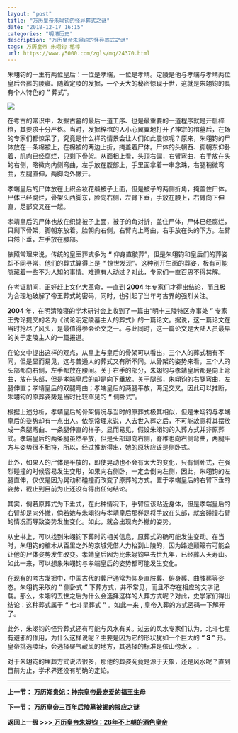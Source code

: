 ```yaml
---
layout: "post"
title: "万历皇帝朱翊钧的怪异葬式之谜"
date: "2018-12-17 16:15"
categories: "明清历史"
description: "万历皇帝朱翊钧的怪异葬式之谜"
tags: 万历皇帝 朱翊钧 棺椁
url: https://www.y5000.com/zgls/mq/24370.html
---
```






朱翊钧的一生有两位皇后：一位是孝端，一位是孝靖。定陵是他与孝端与孝靖两位皇后合葬的陵寝。随着定陵的发掘，一个天大的秘密惊现于世，这就是朱翊钧的具有个人特色的
**“** 葬式”。

![](https://img.y5000.com/uploads/allimg/170727/12-1FHG30I5929.jpg)

在考古的常识中，发掘古墓的最后一道工序、也是最重要的一道程序就是开启梓棺，其要求十分严格。当时，发掘梓棺的人小心翼翼地打开了神宗的棺墓后，在场的专家们都惊呆了，究竟是什么样的情景会让人们如此震惊呢？原来，朱翊钧的尸体放在一条棉被上，在棉被的两边上折，掩盖着尸体。尸体的头朝西、脚朝东仰卧着，肌肉已经腐烂，只剩下骨架。从面相上看，头顶右偏，右臂弯曲，右手放在头的右侧，略微向内侧弯曲，左手放在腹部上，手里面拿着一串念珠，右腿稍微弯曲，左腿直伸，两脚向外撇开。

孝端皇后的尸体放在上织金妆花缎被子上面，但是被子的两侧折角，掩盖住尸体。尸体已经腐烂，骨架头西脚东，脸向右侧，左臂下垂，手放在腰上，右臂向下伸直，足部交叉在一起。

孝靖皇后的尸体也放在织锦被子上面，被子的角对折，盖住尸体，尸体已经腐烂，只剩下骨架，脚朝东放着。脸朝向右侧，右臂向上弯曲，右手放在头的下方。左臂自然下垂，左手放在腰部。

依照常理来说，传统的皇室葬式多为 **“** 仰身直肢葬”，但是朱翊钧和皇后们的葬姿却不同寻常，他们的葬式算得上是 **“**
惊世发现”。这种别开生面的葬姿，极有可能隐藏着一些不为人知的事情。难道有人动过？对此，专家们一直百思不得其解。

在考证期间，正好赶上文化大革命，一直到 **2004** 年专家们才得出结论，而且极为合理地破解了帝王葬式的密码，同时，也引起了当年考古界的强烈关注。

**2004** 年，在明清陵寝的学术研讨会上收到了一篇由“明十三陵特区办事处 **”**
专家王秀玲提交的名为《试论明定陵墓主人的葬式》的一篇论文。据说，这一篇论文在当时抢尽了风头，是最值得参会论文之一。与此同时，这一篇论文是大陆人员最早的关于定陵主人的一篇报道。

在论文中提出这样的观点，从皇上与皇后的骨架可以看出，三个人的葬式稍有不同，但是显而易见，这与普通人的葬式又有所不同。从骨架的姿势来看，三个人的头部都向右侧，左手都放在腰间。关于右手的部分，朱翊钧与孝靖皇后都是向上弯曲，放在头部，但是孝端皇后的却是向下垂放。关于腿部，朱翊钧的右腿弯曲，左腿伸直；孝靖皇后的双腿弯曲；孝端皇后的两腿平放，两足交叉。因此可以推断，朱翊钧的原葬姿势是当时比较罕见的
**“** 侧卧式”。

根据上述分析，孝靖皇后的骨架情况与当时的原葬式极其相似，但是朱翊钧与孝端皇后的姿势却有一点出人。依照常理来说，人去世入葬之后，不可能故意将其摆放成一条腿弯曲、一条腿伸直的样子。显而易见，假设朱翊钧的入葬方式并非原葬式。孝端皇后的两条腿虽然平放，但是头部却向右侧，脊椎也向右侧弯曲，两腿平方与姿势很不相符，所以，经过推断得出，她的原状应该是侧卧式。

此外，如果人的尸体是平放的，即使晃动也不会有太大的变化，只有侧卧式，在强烈碰撞的时候容易发生变形，如果向右侧卧，一定会倒向左侧，因此，朱翊钧的左腿直伸，仅仅是因为晃动和碰撞而改变了原葬的方式。置于孝端皇后的右臂下垂的姿势，截止到目前为止还没有得出任何结论。

其实，倘若原葬式为下垂式，在此种情况下，手臂应该贴近身体，但是孝端皇后的右臂却是向外撇，倘若她与朱翊钧与孝靖皇后那样是将手放在头部，就会碰撞右臂的情况而导致姿势发生变化。如此，就会出现向外撇的姿势。

从史书上，可以找到朱翊钧下葬时的相关信息，原葬式的确可能发生变动。在当时，朱翊钧的棺木从百里之外的京城凭借人力抬到山陵的，因为路途颠簸有可能会让他的尸体姿势发生改变。孝靖皇后因为比朱翊钧早去世九年，已经葬人天寿山。如此一来，可以想象朱翊钧与孝端皇后的姿势都可能发生变化。

在现有的考古发掘中，中国古代的葬尸通常为仰身直肢葬、俯身葬、曲肢葬等姿态。朱翊钧采取的 **“** 侧卧式 **”**
下葬方式，并不常见，而且不存在相应的文字记载。那么，朱翊钧去世之后为什么会选择这样的人葬方式呢？对此，史学家们得出结论：这种葬式属于 **“** 七斗星葬式
**”** 。如此一来 **,** 皇帝入葬的方式密码一下解开了。

此外，朱翊钧的怪异葬式还有可能与风水有关。过去的风水专家们认为，北斗七星有避邪的作用，为什么这样说呢？主要是因为它的形状犹如一个巨大的 **“**
**S** **”** 形。皇帝挑选陵址，会选择聚气藏风的地方，其选择的标准是依山傍水 **。** **.**

对于朱翊钧的埋葬方式说法很多，那他的葬姿究竟是源于天象，还是风水呢？直到目前为止，学术界还没有明确的定论。

* * *

**上一节：**[ **万历郑贵妃：神宗皇帝最宠爱的福王生母**](https://www.y5000.com/zgls/mq/24369.html)

**下一节：**[ **万历皇帝三百年后陵墓被掘的报应之谜**](https://www.y5000.com/zgls/mq/24371.html)

**返回上一级 >>>**[
**万历皇帝朱翊钧：28年不上朝的酒色皇帝**](https://www.y5000.com/zgls/mq/24361.html)
